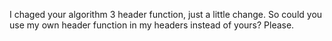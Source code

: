I chaged your algorithm 3 header function, just a little change. So could you use my own header function in my headers instead of yours? Please.
